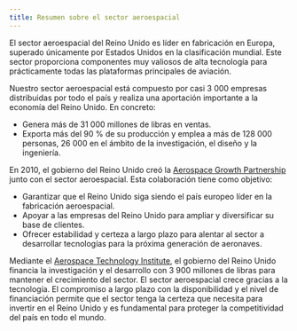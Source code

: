 ```yaml
---
title: Resumen sobre el sector aeroespacial
---
```


El sector aeroespacial del Reino Unido es líder en fabricación en Europa, superado únicamente por Estados Unidos en la clasificación mundial. Este sector proporciona componentes muy valiosos de alta tecnología para prácticamente todas las plataformas principales de aviación.

Nuestro sector aeroespacial está compuesto por casi 3 000 empresas distribuidas por todo el país y realiza una aportación importante a la economía del Reino Unido. En concreto:  

- Genera más de 31 000 millones de libras en ventas.
- Exporta más del 90 % de su producción y emplea a más de 128 000 personas, 26 000 en el ámbito de la investigación, el diseño y la ingeniería.

En 2010, el gobierno del Reino Unido creó la [Aerospace Growth Partnership](http://www.theagp.aero/) junto con el sector aeroespacial. Esta colaboración tiene como objetivo:

- Garantizar que el Reino Unido siga siendo el país europeo líder en la fabricación aeroespacial.
- Apoyar a las empresas del Reino Unido para ampliar y diversificar su base de clientes.
- Ofrecer estabilidad y certeza a largo plazo para alentar al sector a desarrollar tecnologías para la próxima generación de aeronaves.

Mediante el [Aerospace Technology Institute](http://www.ati.org.uk/), el gobierno del Reino Unido financia la investigación y el desarrollo con 3 900 millones de libras para mantener el crecimiento del sector. El sector aeroespacial crece gracias a la tecnología. El compromiso a largo plazo con la disponibilidad y el nivel de financiación permite que el sector tenga la certeza que necesita para invertir en el Reino Unido y es fundamental para proteger la competitividad del país en todo el mundo.